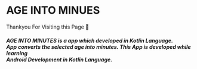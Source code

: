 <h1>AGE INTO MINUES </h1>

Thankyou For Visiting this Page 🙌 <br>

<h5> 
  AGE INTO MINUTES is a app which developed in Kotlin Language. <br>
  App converts the selected age into minutes. This App is developed while learning <br>
  Android Development in Kotlin Language.
  
 </h5>



